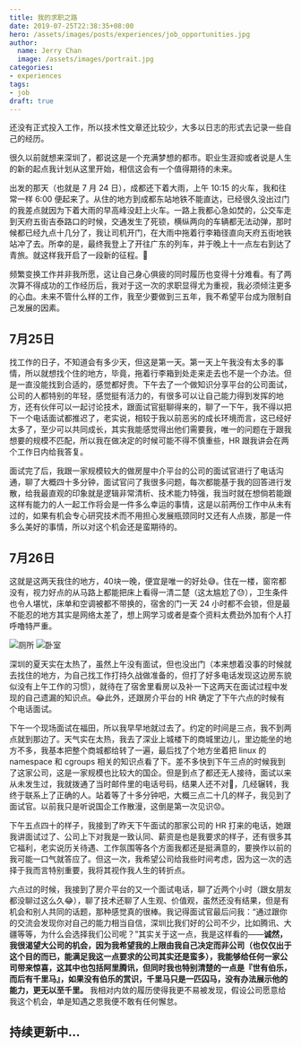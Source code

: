 ```yaml
---
title: 我的求职之路
date: 2019-07-25T22:38:35+08:00
hero: /assets/images/posts/experiences/job_opportunities.jpg
author:
  name: Jerry Chan
  image: /assets/images/portrait.jpg
categories:
- experiences
tags:
- job
draft: true
---
```



还没有正式投入工作，所以技术性文章还比较少，大多以日志的形式去记录一些自己的经历。

很久以前就想来深圳了，都说这是一个充满梦想的都市。职业生涯抑或者说是人生的新的起点我计划从这里开始，相信这会有一个值得期待的未来。

出发的那天（也就是 7 月 24 日），成都还下着大雨，上午 10:15 的火车，我和往常一样 6:00 便起来了。从住的地方到成都东站地铁不能直达，已经很久没出过门的我差点就因为下着大雨的早高峰没赶上火车。一路上我都心急如焚的，公交车走到天府五街吉泰路口的时候，交通发生了死锁，横纵两向的车辆都无法动弹，那时候都已经九点十几分了，我让司机开门，在大雨中拖着行李箱径直向天府五街地铁站冲了去。所幸的是，最终我登上了开往广东的列车，并于晚上十一点左右到达了青旅。就这样我开启了一段新的征程。:muscle:

频繁变换工作并非我所愿，这让自己身心俱疲的同时履历也变得十分难看。有了两次算不得成功的工作经历后，我对于这一次的求职显得尤为重视，我必须倾注更多的心血。未来不管什么样的工作，我至少要做到三五年，我不希望平台成为限制自己发展的因素。

## 7月25日
找工作的日子，不知道会有多少天，但这是第一天。第一天上午我没有太多的事情，所以就想找个住的地方，毕竟，拖着行李箱到处走来走去也不是一个办法。但是一直没能找到合适的，感觉都好贵。下午去了一个做知识分享平台的公司面试，公司的人都特别的年轻，感觉挺有活力的，有很多可以让自己能力得到发挥的地方，还有伙伴可以一起讨论技术，跟面试官挺聊得来的，聊了一下午，我不得以把下一个电话面试都推迟了，老实说，相较于我以前恶劣的成长环境而言，这已经好太多了，至少可以共同成长，其实我能感觉得出他们需要我，唯一的问题在于跟我想要的规模不匹配，所以我在做决定的时候可能不得不慎重些，HR 跟我讲会在两个工作日内给我答复。

面试完了后，我跟一家规模较大的做房屋中介平台的公司的面试官进行了电话沟通，聊了大概四十多分钟，面试官问了我很多问题，每次都能基于我的回答进行发散，给我最直观的印象就是逻辑非常清析、技术能力特强，我当时就在想倘若能跟这样有能力的人一起工作将会是一件多么幸运的事情，这是以前两份工作中从未有过的，如果有机会专心研究技术而不用担心发展瓶颈同时又还有人点拨，那是一件多么美好的事情，所以对这个机会还是蛮期待的。

## 7月26日

这就是这两天我住的地方，40块一晚，便宜是唯一的好处:sweat_smile:。住在一楼，窗帘都没有，视力好点的从马路上都能把床上看得一清二楚（这太尴尬了:sweat:），卫生条件也令人堪忧，床单和空调被都不带换的，宿舍的门一天 24 小时都不会锁，但是最不能忍的地方其实是网络太差了，想上网学习或者是查个资料太费劲外加有个人打呼噜特严重。

![厕所](/assets/blog/2019-07/11564186042_.pic.jpg)
![卧室](/assets/blog/2019-07/21564186043_.pic.jpg)

深圳的夏天实在太热了，虽然上午没有面试，但也没出门（本来想着没事的时候就去找住的地方，为自己找工作打持久战做准备的，但打了好多电话发现这边房东貌似没有上午工作的习惯），就待在了宿舍里看房以及补一下这两天在面试过程中发现的自己遗漏的知识点。:joy:此外，还跟房介平台的 HR 确定了下午六点的时候有个电话面试。

下午一个现场面试在福田，所以我早早地就过去了。约定的时间是三点，我不到两点就到那边了。天气实在太热，我去了深业上城楼下的商城里边儿，里边能坐的地方不多，我基本把整个商城都给转了一遍，最后找了个地方坐着把 linux 的 namespace 和 cgroups 相关的知识点看了下。差不多快到下午三点的时候我到了这家公司，这是一家规模也比较大的国企。但是到点了都还无人接待，面试以来从未发生过，我就拨通了当时邮件里的电话号码，结果人还不对:grimacing:，几经辗转，我终于联系上了正确的人。站着等了十多分钟吧，大概三点二十几的样子，我见到了面试官。以前我只是听说国企工作散漫，这倒是第一次见识:worried:。

下午五点四十的样子，我接到了昨天下午面试的那家公司的 HR 打来的电话，她跟我讲面试过了、公司上下对我是一致认同、薪资是也是我要求的样子，还有很多其它福利，老实说历关待遇、工作氛围等各个方面我都还是挺满意的，要换作以前的我可能一口气就答应了。但这一次，我希望公司给我些时间考虑，因为这一次的选择于我而言特别重要，我将其视作我人生的转折点。

六点过的时候，我接到了房介平台的又一个面试电话，聊了近两个小时（跟女朋友都没聊过这么久:joy:），聊了技术还聊了人生观、价值观，虽然还没有结果，但是有机会和别人共同的话题，那种感觉真的很棒。我记得面试官最后问我：“通过跟你的交流会发现你对自己的能力相当自信，深圳比我们好的公司不少，比如腾讯、大疆等等，为什么会选择我们公司呢？”其实关于这一点，我是这样看的——__诚然，我很渴望大公司的机会，因为我希望我的上限由我自己决定而非公司（也仅仅出于这个目的而已，能满足我这一点要求的公司其实还是蛮多），我能够给任何一家公司带来惊喜，这其中也包括阿里腾讯，但同时我也特别清楚的一点是『世有伯乐，而后有千里马』，如果没有伯乐的赏识，千里马只是一匹囚马，没有办法展示他的能力，更无以至千里。__ 我相对内敛的履历使得我更不易被发现，假设公司愿意给我这个机会，单是知遇之恩我便不敢有任何懈怠。

## 持续更新中...
